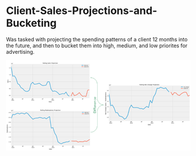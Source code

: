 # Client-Sales-Projections-and-Bucketing
Was tasked with projecting the spending patterns of a client 12 months into the future, and then to bucket them into high, medium, and low priorites for advertising.

![alt text](https://github.com/MadMattF/Client-Sales-Projections-and-Bucketing/blob/main/Projections%20Visual%20Example.PNG?raw=true)
